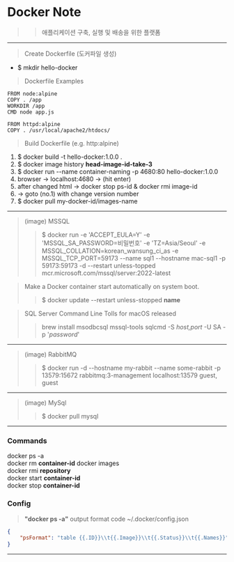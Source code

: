 # Docker Note

>> 애플리케이션 구축, 실행 및 배송을 위한 플랫폼
---
> Create Dockerfile (도커파일 생성)

* $ mkdir hello-docker

> Dockerfile Examples

```docker
FROM node:alpine
COPY . /app
WORKDIR /app
CMD node app.js
```

```docker
FROM httpd:alpine
COPY . /usr/local/apache2/htdocs/
```

> Build Dockerfile (e.g. http:alpine)  
1. $ docker build -t hello-docker:1.0.0 .  
2. $ docker image history **head-image-id-take-3**  
3. $ docker run --name container-naming -p 4680:80 hello-docker:1.0.0  
4. browser -> localhost:4680 -> (hit enter)  
5. after changed html -> docker stop ps-id & docker rmi image-id  
6. -> goto (no.1) with change version number  
7. $ docker pull my-docker-id/images-name  
---
> (image) MSSQL  
>> $ docker run -e 'ACCEPT_EULA=Y' -e 'MSSQL_SA_PASSWORD=비밀번호' -e 'TZ=Asia/Seoul' -e MSSQL_COLLATION=korean_wansung_ci_as -e MSSQL_TCP_PORT=59173 --name sql1 --hostname mac-sql1 -p 59173:59173 -d --restart unless-topped mcr.microsoft.com/mssql/server:2022-latest

> Make a Docker container start automatically on system boot.
>> $ docker update --restart unless-stopped **name**

> SQL Server Command Line Tolls for macOS released
>> brew install msodbcsql mssql-tools
>> sqlcmd -S _host,port_ -U SA -p '_password_'
---
> (image) RabbitMQ
>> $ docker run -d --hostname my-rabbit --name some-rabbit -p 13579:15672 rabbitmq:3-management
>> localhost:13579
>> guest, guest
---
> (image) MySql
>> $ docker pull mysql
>> 
---
### Commands
docker ps -a  
docker rm **container-id**
docker images  
docker rmi **repository**  
docker start **container-id**  
docker stop **container-id**  

### Config
> **"docker ps -a"** output format
> code ~/.docker/config.json  
```json
{
    "psFormat": "table {{.ID}}\\t{{.Image}}\\t{{.Status}}\\t{{.Names}}"
}
```
---
